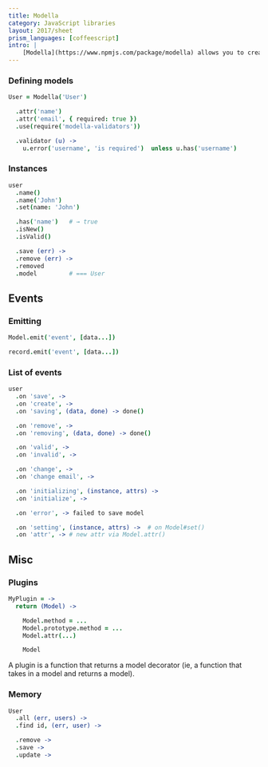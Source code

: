 ```yaml
---
title: Modella
category: JavaScript libraries
layout: 2017/sheet
prism_languages: [coffeescript]
intro: |
    [Modella](https://www.npmjs.com/package/modella) allows you to create simple models in JavaScript. This is a guide on basic usage of Modella in CoffeeScript.
---
```


### Defining models

```coffeescript
User = Modella('User')
```

```coffeescript
  .attr('name')
  .attr('email', { required: true })
  .use(require('modella-validators'))
```

```coffeescript
  .validator (u) ->
    u.error('username', 'is required')  unless u.has('username')
```

### Instances

```coffeescript
user
  .name()
  .name('John')
  .set(name: 'John')
```

```coffeescript
  .has('name')   # → true
  .isNew()
  .isValid()
```

```coffeescript
  .save (err) ->
  .remove (err) ->
  .removed
  .model         # === User
```

## Events

### Emitting

```coffeescript
Model.emit('event', [data...])
```

```coffeescript
record.emit('event', [data...])
```

### List of events

```coffeescript
user
  .on 'save', ->
  .on 'create', ->
  .on 'saving', (data, done) -> done()
```

```coffeescript
  .on 'remove', ->
  .on 'removing', (data, done) -> done()
```

```coffeescript
  .on 'valid', ->
  .on 'invalid', ->
```

```coffeescript
  .on 'change', ->
  .on 'change email', ->
```

```coffeescript
  .on 'initializing', (instance, attrs) ->
  .on 'initialize', ->
```

```coffeescript
  .on 'error', -> failed to save model
```

```coffeescript
  .on 'setting', (instance, attrs) ->  # on Model#set()
  .on 'attr', -> # new attr via Model.attr()
```

## Misc

### Plugins

```coffeescript
MyPlugin = ->
  return (Model) ->

    Model.method = ...
    Model.prototype.method = ...
    Model.attr(...)

    Model
```

A plugin is a function that returns a model decorator (ie, a function that takes in a model and returns a model).

### Memory

```coffeescript
User
  .all (err, users) ->
  .find id, (err, user) ->
```

```coffeescript
  .remove ->
  .save ->
  .update ->
```
